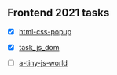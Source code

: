 ## Frontend 2021 tasks

- [X] [html-css-popup](https://github.com/andrewklmn/frontend-2021-homeworks/tree/main/submissions/andrewklmn/html-css-popup)

- [X] [task_js_dom](https://github.com/andrewklmn/frontend-2021-homeworks/tree/main/submissions/andrewklmn/task_js_dom)

- [ ] [a-tiny-js-world](https://github.com/andrewklmn/frontend-2021-homeworks/tree/main/submissions/andrewklmn/a-tiny-js-world)
